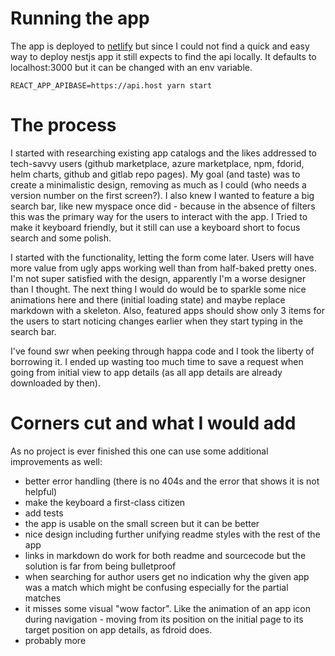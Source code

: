 # Running the app

The app is deployed to [netlify](https://app-catalog.netlify.app/) but since I could not find a quick and easy way to deploy nestjs app it still expects to find the api locally. It defaults to localhost:3000 but it can be changed with an env variable.

```
REACT_APP_APIBASE=https://api.host yarn start
```

# The process

I started with researching existing app catalogs and the likes addressed to tech-savvy users (github marketplace, azure marketplace, npm, fdorid, helm charts, github and gitlab repo pages). My goal (and taste) was to create a minimalistic design, removing as much as I could (who needs a version number on the first screen?). I also knew I wanted to feature a big search bar, like new myspace once did - because in the absence of filters this was the primary way for the users to interact with the app. I Tried to make it keyboard friendly, but it still can use a keyboard short to focus search and some polish.

I started with the functionality, letting the form come later. Users will have more value from ugly apps working well than from half-baked pretty ones. I'm not super satisfied with the design, apparently I'm a worse designer than I thought. The next thing I would do would be to sparkle some nice animations here and there (initial loading state) and maybe replace markdown with a skeleton. Also, featured apps should show only 3 items for the users to start noticing changes earlier when they start typing in the search bar.

I've found swr when peeking through happa code and I took the liberty of borrowing it. I ended up wasting too much time to save a request when going from initial view to app details (as all app details are already downloaded by then).

# Corners cut and what I would add

As no project is ever finished this one can use some additional improvements as well:

- better error handling (there is no 404s and the error that shows it is not helpful)
- make the keyboard a first-class citizen
- add tests
- the app is usable on the small screen but it can be better
- nice design including further unifying readme styles with the rest of the app
- links in markdown do work for both readme and sourcecode but the solution is far from being bulletproof
- when searching for author users get no indication why the given app was a match which might be confusing especially for the partial matches
- it misses some visual "wow factor". Like the animation of an app icon during navigation - moving from its position on the initial page to its target position on app details, as fdroid does.
- probably more
